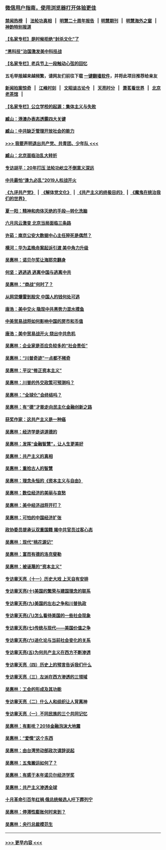 ### [微信用户指南，使用浏览器打开体验更佳](https://github.com/gfw-breaker/banned-news1/blob/master/indexes/wechat-guide.md?t=0)
#### [禁闻热榜](热点新闻.md?t=0)  &nbsp;&nbsp;|&nbsp;&nbsp; [法轮功真相](https://github.com/gfw-breaker/truth/blob/master/README.md?t=0) &nbsp;&nbsp;|&nbsp;&nbsp; [明慧二十周年报告](https://github.com/gfw-breaker/mh-reports/blob/master/README.md?t=0) &nbsp;&nbsp;|&nbsp;&nbsp;[明慧期刊](https://github.com/gfw-breaker/mh-qikan) &nbsp;&nbsp;|&nbsp;&nbsp; [明慧海外之窗](https://github.com/gfw-breaker/mh-news/blob/master/README.md?t=0) &nbsp;&nbsp;|&nbsp;&nbsp; [神韵特别报道](https://github.com/gfw-breaker/mh-news/blob/master/shenyun.md?t=0)
#### [【名家专栏】是时候拒绝“封杀文化”了](../pages/nsc423/n11814093.md?t=02160702) 
#### [“黑科技”治国激发美中科技战](../pages/nsc423/n11638056.md?t=02160702) 
#### [【名家专栏】老兵节上一段触动心弦的回忆](../pages/nsc423/n11646016.md?t=02160702) 
#### 五毛举报越来越频繁，请网友们前往下载 [一键翻墙软件](https://github.com/gfw-breaker/ssr-accounts)，并将此项目推荐给亲友
#### [新闻拍案惊奇](https://github.com/gfw-breaker/banned-news1/blob/master/pages/link4.md) &nbsp;&nbsp;|&nbsp;&nbsp; [江峰时刻](https://github.com/gfw-breaker/banned-news1/blob/master/pages/link4.md) &nbsp;&nbsp;|&nbsp;&nbsp; [文昭谈古论今](https://github.com/gfw-breaker/banned-news1/blob/master/pages/link4.md) &nbsp;&nbsp;|&nbsp;&nbsp; [天亮时分](https://github.com/gfw-breaker/banned-news1/blob/master/pages/link4.md) &nbsp;&nbsp;|&nbsp;&nbsp; [萧茗看世界](https://github.com/gfw-breaker/banned-news1/blob/master/pages/link4.md) &nbsp;&nbsp;|&nbsp;&nbsp; [北京老茶馆](https://github.com/gfw-breaker/banned-news1/blob/master/pages/link4.md) &nbsp;&nbsp;|&nbsp;&nbsp; 
#### [【名家专栏】公立学校的起源：集体主义与失败](../pages/nsc423/n11601833.md?t=02160702) 
#### [臧山：港澳办表态透露四大关键](../pages/nsc423/n11421628.md?t=02160702) 
#### [臧山：中共缺乏管理开放社会的能力](../pages/nsc423/n11407457.md?t=02160702) 
#### [>>> 我要声明退出共产党、共青团、少年队 <<<](https://github.com/begood0513/goodnews/blob/master/quit/letter.md) 
#### [臧山：北京面临治乱大转折](../pages/nsc423/n11406895.md?t=02160702) 
#### [专访胡平：20年打压 法轮功屹立不倒意义深远](../pages/nsc423/n11398800.md?t=02160702) 
#### [中共最怕“逢九必乱”2019人权战开火](../pages/nsc423/n11385248.md?t=02160702) 
#### [《九评共产党》](https://github.com/begood0513/9ping.md/blob/master/README.md) &nbsp;|&nbsp; [《解体党文化》](../../../../jtdwh.md/blob/master/README.md)  &nbsp;|&nbsp; [《共产主义的终极目的》](../../../../gczydzjmd.md/blob/master/README.md) &nbsp;|&nbsp; [《魔鬼在统治我们的世界》](../../../../mgztzwmdsj.md/blob/master/README.md) 
#### [夏一阳：精神和肉体灭绝的手段—转化洗脑](../pages/nsc423/n11368250.md?t=02160702) 
#### [六月风云激变 北京当局面临三条路](../pages/nsc423/n11313668.md?t=02160702) 
#### [许茹：南京公安大数据中心主任猝死是偶然？](../pages/nsc423/n11064744.md?t=02160702) 
#### [横河：华为孟晚舟案起诉引渡 美中角力升级](../pages/nsc423/n11027230.md?t=02160702) 
#### [吴惠林：诺贝尔奖让海耶克翻身](../pages/nsc423/n10890049.md?t=02160702) 
#### [何坚：逃逃逃 逃离中国与逃离中共](../pages/nsc423/n10592891.md?t=02160702) 
#### [吴惠林：“商战”何时了？](../pages/nsc423/n10573558.md?t=02160702) 
#### [从网贷爆雷到股灾 中国人的钱何处可逃](../pages/nsc423/n10572800.md?t=02160702) 
#### [唐浩：美中交火 隐现中共黑势力混水摸鱼](../pages/nsc423/n10544040.md?t=02160702) 
#### [中美贸易战将如何影响中国的房市和币值](../pages/nsc423/n10543697.md?t=02160702) 
#### [唐浩：美中贸易战开火 烧出中共危机](../pages/nsc423/n10540126.md?t=02160702) 
#### [吴惠林：企业家是否应负较多的“社会责任”](../pages/nsc423/n10535022.md?t=02160702) 
#### [吴惠林：“川普奇迹”一点都不稀奇](../pages/nsc423/n10512808.md?t=02160702) 
#### [吴惠林：平议“修正资本主义”](../pages/nsc423/n10495724.md?t=02160702) 
#### [吴惠林：川普的外交政策可预测吗？](../pages/nsc423/n10462387.md?t=02160702) 
#### [吴惠林：“全球化”会终结吗？](../pages/nsc423/n10452838.md?t=02160702) 
#### [吴惠林：有“德”才能走向民主化金融创新之路](../pages/nsc423/n10432292.md?t=02160702) 
#### [获奖作家：这共产主义是一种癌](../pages/nsc423/n10431541.md?t=02160702) 
#### [吴惠林：经济学是讲道德的](../pages/nsc423/n10398014.md?t=02160702) 
#### [吴惠林：发挥“金融智慧”，让人生更美好](../pages/nsc423/n10375019.md?t=02160702) 
#### [吴惠林：共产主义的真相](../pages/nsc423/n10351394.md?t=02160702) 
#### [吴惠林：重拾古人的智慧](../pages/nsc423/n10337691.md?t=02160702) 
#### [吴惠林：理念永恒的《资本主义与自由》](../pages/nsc423/n10316274.md?t=02160702) 
#### [吴惠林：数位经济的美丽与哀愁](../pages/nsc423/n10292946.md?t=02160702) 
#### [吴惠林：美中经济战将开打？](../pages/nsc423/n10258825.md?t=02160702) 
#### [吴惠林：可怕的中国经济扩张](../pages/nsc423/n10219147.md?t=02160702) 
#### [政协委员提承认双重国籍 揭中共官员过客心态](../pages/nsc423/n10208809.md?t=02160702) 
#### [吴惠林：现代“桃花源记”](../pages/nsc423/n10185234.md?t=02160702) 
#### [吴惠林：富而有德的洛克斐勒](../pages/nsc423/n10142264.md?t=02160702) 
#### [吴惠林：被诬蔑的“资本主义”](../pages/nsc423/n10124816.md?t=02160702) 
#### [专访章天亮（十一）历史大戏 上天自有安排](../pages/nsc423/n10094905.md?t=02160702) 
#### [专访章天亮(十)美国的繁荣与建国理念的联系](../pages/nsc423/n10094899.md?t=02160702) 
#### [专访章天亮(九)美国的左右之争和川普执政](../pages/nsc423/n10094889.md?t=02160702) 
#### [专访章天亮(八)怎么看待美国的一些社会现象](../pages/nsc423/n10094857.md?t=02160702) 
#### [专访章天亮(七)传统与现代——美国价值之争](../pages/nsc423/n10093140.md?t=02160702) 
#### [专访章天亮(六)进化论与当前社会变化的关系](../pages/nsc423/n10092036.md?t=02160702) 
#### [专访章天亮(五)为何共产主义在西方不断渗透](../pages/nsc423/n10083620.md?t=02160702) 
#### [专访章天亮（四）历史上的预言告诉我们什么](../pages/nsc423/n10083606.md?t=02160702) 
#### [专访章天亮（三）左派在西方渗透的三领域](../pages/nsc423/n10081115.md?t=02160702) 
#### [吴惠林：工会的形成及其功能](../pages/nsc423/n10080633.md?t=02160702) 
#### [专访章天亮（二）什么人和组织让人背离神](../pages/nsc423/n10076637.md?t=02160702) 
#### [专访章天亮（一）不同民族的三个共同记忆](../pages/nsc423/n10074188.md?t=02160702) 
#### [吴惠林：有影呒？2018金融泡沫大地震](../pages/nsc423/n10040534.md?t=02160702) 
#### [吴惠林：“爱情”这个东西](../pages/nsc423/n10019423.md?t=02160702) 
#### [吴惠林：由台湾劳动部政次请辞说起](../pages/nsc423/n9979679.md?t=02160702) 
#### [吴惠林：五鬼搬运如何了？](../pages/nsc423/n9925338.md?t=02160702) 
#### [吴惠林：有感于本年诺贝尔经济学奖](../pages/nsc423/n9871883.md?t=02160702) 
#### [吴惠林：共产主义渗透全球](../pages/nsc423/n9812748.md?t=02160702) 
#### [十月革命引百年红祸 俄总统候选人吁下葬列宁](../pages/nsc423/n9810182.md?t=02160702) 
#### [吴惠林：停滞性膨胀何时来到？](../pages/nsc423/n9764136.md?t=02160702) 
#### [吴惠林：央行总裁模范生](../pages/nsc423/n9728134.md?t=02160702) 

----
#### [ >>> 更早内容 <<< ](../indexes/nsc423-earlier.md)
